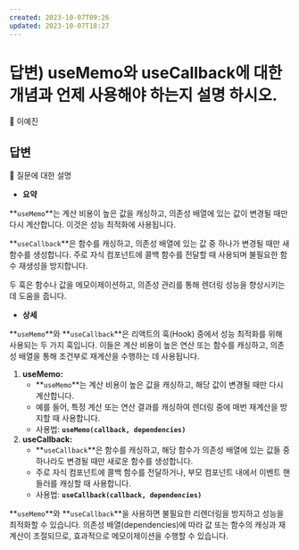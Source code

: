 ```yaml
---
created: 2023-10-07T09:26
updated: 2023-10-07T18:27
---
```

# 답변) useMemo와 useCallback에 대한 개념과 언제 사용해야 하는지 설명 하시오.

<aside>
💫 이예진

</aside>

## 답변

<aside>
📌 질문에 대한 설명

</aside>

- **요약**

**`useMemo`**는 계산 비용이 높은 값을 캐싱하고, 의존성 배열에 있는 값이 변경될 때만 다시 계산합니다. 이것은 성능 최적화에 사용됩니다.

**`useCallback`**은 함수를 캐싱하고, 의존성 배열에 있는 값 중 하나가 변경될 때만 새 함수를 생성합니다. 주로 자식 컴포넌트에 콜백 함수를 전달할 때 사용되며 불필요한 함수 재생성을 방지합니다.

두 훅은 함수나 값을 메모이제이션하고, 의존성 관리를 통해 렌더링 성능을 향상시키는 데 도움을 줍니다.

- **상세**

**`useMemo`**와 **`useCallback`**은 리액트의 훅(Hook) 중에서 성능 최적화를 위해 사용되는 두 가지 훅입니다. 이들은 계산 비용이 높은 연산 또는 함수를 캐싱하고, 의존성 배열을 통해 조건부로 재계산을 수행하는 데 사용됩니다.

1. **useMemo:**
    - **`useMemo`**는 계산 비용이 높은 값을 캐싱하고, 해당 값이 변경될 때만 다시 계산합니다.
    - 예를 들어, 특정 계산 또는 연산 결과를 캐싱하여 렌더링 중에 매번 재계산을 방지할 때 사용합니다.
    - 사용법: **`useMemo(callback, dependencies)`**
2. **useCallback:**
    - **`useCallback`**은 함수를 캐싱하고, 해당 함수가 의존성 배열에 있는 값들 중 하나라도 변경될 때만 새로운 함수를 생성합니다.
    - 주로 자식 컴포넌트에 콜백 함수를 전달하거나, 부모 컴포넌트 내에서 이벤트 핸들러를 캐싱할 때 사용합니다.
    - 사용법: **`useCallback(callback, dependencies)`**

**`useMemo`**와 **`useCallback`**을 사용하면 불필요한 리렌더링을 방지하고 성능을 최적화할 수 있습니다. 의존성 배열(dependencies)에 따라 값 또는 함수의 캐싱과 재계산이 조절되므로, 효과적으로 메모이제이션을 수행할 수 있습니다.